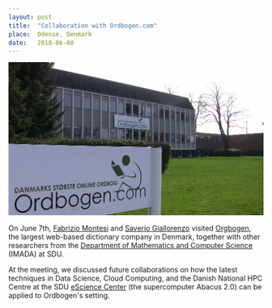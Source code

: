 ```yaml
---
layout: post
title:  "Collaboration with Ordbogen.com"
place:  Odense, Denmark
date:   2018-06-08
---
```

<img class="img-fluid mx-auto d-block" src="/images/posts/ordbogen.jpg">

On June 7th, [Fabrizio Montesi](/people.html#fm) and [Saverio Giallorenzo](/people.html#sg) visited [Orgbogen](https://www.ordbogen.com/), the largest web-based dictionary company in Denmark, together with other researchers from the [Department of Mathematics and Computer Science](https://imada.sdu.dk) (IMADA) at SDU.

At the meeting, we discussed future collaborations on how the latest techniques in
Data Science, Cloud Computing, and the Danish National HPC Centre at the SDU [eScience Center](escience.sdu.dk) (the supercomputer Abacus 2.0) can be applied to Ordbogen's setting.
